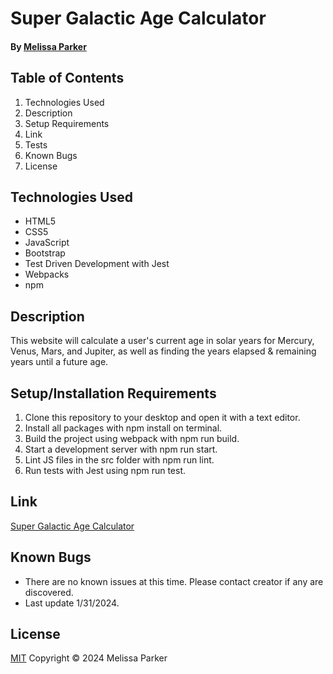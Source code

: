 # Super Galactic Age Calculator

#### By [Melissa Parker](https://github.com/SierraProgramPioneer)

## Table of Contents
1. Technologies Used
2. Description
3. Setup Requirements
4. Link
5. Tests
6. Known Bugs
7. License


## Technologies Used

*  HTML5
*  CSS5
*  JavaScript
*  Bootstrap
*  Test Driven Development with Jest
*  Webpacks
*  npm 



## Description
This website will calculate a user's current age in solar years for Mercury, Venus, Mars, and Jupiter, as well as finding the years elapsed & remaining years until a future age.

## Setup/Installation Requirements

1. Clone this repository to your desktop and open it with a text editor.
2. Install all packages with npm install on terminal.
3. Build the project using webpack with npm run build.
4. Start a development server with npm run start.
5. Lint JS files in the src folder with npm run lint.
6. Run tests with Jest using npm run test.

## Link

[Super Galactic Age Calculator](https://sierraprogrampioneer.github.io/super-galactic-age-calculator/)

## Known Bugs

* There are no known issues at this time.  Please contact creator if any are discovered.
* Last update 1/31/2024.

## License
[MIT](https://choosealicense.com/licenses/mit/) Copyright © 2024 Melissa Parker
